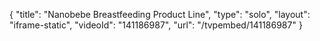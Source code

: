 {
    "title": "Nanobebe Breastfeeding Product Line",
    "type": "solo",
    "layout": "iframe-static",
    "videoId": "141186987",
    "url": "\/tvpembed\/141186987"
}